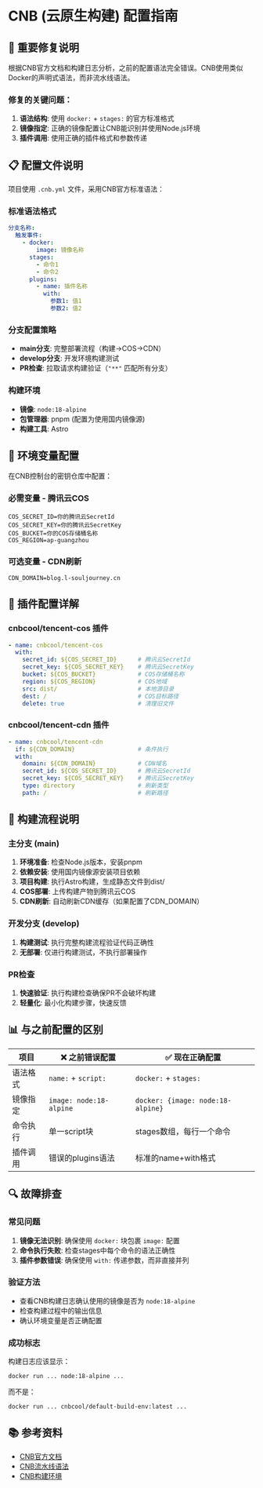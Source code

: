 # CNB (云原生构建) 配置指南

## 🚨 重要修复说明

根据CNB官方文档和构建日志分析，之前的配置语法完全错误。CNB使用类似Docker的声明式语法，而非流水线语法。

### 修复的关键问题：
1. **语法结构**: 使用 `docker:` + `stages:` 的官方标准格式
2. **镜像指定**: 正确的镜像配置让CNB能识别并使用Node.js环境
3. **插件调用**: 使用正确的插件格式和参数传递

## 📋 配置文件说明

项目使用 `.cnb.yml` 文件，采用CNB官方标准语法：

### 标准语法格式

```yaml
分支名称:
  触发事件:
    - docker:
        image: 镜像名称
      stages:
        - 命令1
        - 命令2
      plugins:
        - name: 插件名称
          with:
            参数1: 值1
            参数2: 值2
```

### 分支配置策略

- **main分支**: 完整部署流程（构建→COS→CDN）
- **develop分支**: 开发环境构建测试
- **PR检查**: 拉取请求构建验证（`"**"` 匹配所有分支）

### 构建环境

- **镜像**: `node:18-alpine` 
- **包管理器**: pnpm (配置为使用国内镜像源)
- **构建工具**: Astro

## 🔐 环境变量配置

在CNB控制台的密钥仓库中配置：

### 必需变量 - 腾讯云COS
```
COS_SECRET_ID=你的腾讯云SecretId
COS_SECRET_KEY=你的腾讯云SecretKey
COS_BUCKET=你的COS存储桶名称
COS_REGION=ap-guangzhou
```

### 可选变量 - CDN刷新
```
CDN_DOMAIN=blog.l-souljourney.cn
```

## 🔧 插件配置详解

### cnbcool/tencent-cos 插件
```yaml
- name: cnbcool/tencent-cos
  with:
    secret_id: ${COS_SECRET_ID}      # 腾讯云SecretId
    secret_key: ${COS_SECRET_KEY}    # 腾讯云SecretKey  
    bucket: ${COS_BUCKET}            # COS存储桶名称
    region: ${COS_REGION}            # COS地域
    src: dist/                       # 本地源目录
    dest: /                          # COS目标路径
    delete: true                     # 清理旧文件
```

### cnbcool/tencent-cdn 插件
```yaml
- name: cnbcool/tencent-cdn
  if: ${CDN_DOMAIN}                  # 条件执行
  with:
    domain: ${CDN_DOMAIN}            # CDN域名
    secret_id: ${COS_SECRET_ID}      # 腾讯云SecretId
    secret_key: ${COS_SECRET_KEY}    # 腾讯云SecretKey
    type: directory                  # 刷新类型
    path: /                          # 刷新路径
```

## 🚀 构建流程说明

### 主分支 (main)
1. **环境准备**: 检查Node.js版本，安装pnpm
2. **依赖安装**: 使用国内镜像源安装项目依赖
3. **项目构建**: 执行Astro构建，生成静态文件到dist/
4. **COS部署**: 上传构建产物到腾讯云COS
5. **CDN刷新**: 自动刷新CDN缓存（如果配置了CDN_DOMAIN）

### 开发分支 (develop)
1. **构建测试**: 执行完整构建流程验证代码正确性
2. **无部署**: 仅进行构建测试，不执行部署操作

### PR检查
1. **快速验证**: 执行构建检查确保PR不会破坏构建
2. **轻量化**: 最小化构建步骤，快速反馈

## 📊 与之前配置的区别

| 项目 | ❌ 之前错误配置 | ✅ 现在正确配置 |
|------|-------------|-------------|
| 语法格式 | `name:` + `script:` | `docker:` + `stages:` |
| 镜像指定 | `image: node:18-alpine` | `docker: {image: node:18-alpine}` |
| 命令执行 | 单一script块 | stages数组，每行一个命令 |
| 插件调用 | 错误的plugins语法 | 标准的name+with格式 |

## 🔍 故障排查

### 常见问题
1. **镜像无法识别**: 确保使用 `docker:` 块包裹 `image:` 配置
2. **命令执行失败**: 检查stages中每个命令的语法正确性
3. **插件参数错误**: 确保使用 `with:` 传递参数，而非直接并列

### 验证方法
- 查看CNB构建日志确认使用的镜像是否为 `node:18-alpine`
- 检查构建过程中的输出信息
- 确认环境变量是否正确配置

### 成功标志
构建日志应该显示：
```
docker run ... node:18-alpine ...
```
而不是：
```
docker run ... cnbcool/default-build-env:latest ...
```

## 📚 参考资料

- [CNB官方文档](https://docs.cnb.cool/zh/build/)
- [CNB流水线语法](https://docs.cnb.cool/zh/build/grammar.html)
- [CNB构建环境](https://docs.cnb.cool/zh/build/environment.html)